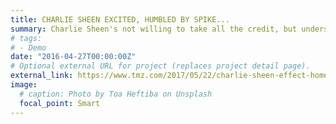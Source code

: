 ```yaml
---
title: CHARLIE SHEEN EXCITED, HUMBLED BY SPIKE...
summary: Charlie Sheen's not willing to take all the credit, but understands his HIV diagnosis likely played ...
# tags:
# - Demo
date: "2016-04-27T00:00:00Z"
# Optional external URL for project (replaces project detail page).
external_link: https://www.tmz.com/2017/05/22/charlie-sheen-effect-home-hiv-test-sales-increase/
image:
  # caption: Photo by Toa Heftiba on Unsplash
  focal_point: Smart
---
```

